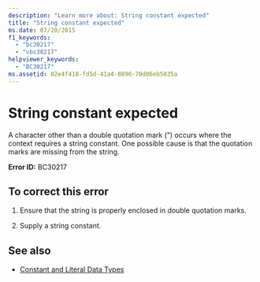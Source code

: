 ```yaml
---
description: "Learn more about: String constant expected"
title: "String constant expected"
ms.date: 07/20/2015
f1_keywords: 
  - "bc30217"
  - "vbc30217"
helpviewer_keywords: 
  - "BC30217"
ms.assetid: 02e4f418-fd5d-41a4-8896-70d06eb5035a
---
```

# String constant expected

A character other than a double quotation mark (") occurs where the context requires a string constant. One possible cause is that the quotation marks are missing from the string.  
  
 **Error ID:** BC30217  
  
## To correct this error  
  
1. Ensure that the string is properly enclosed in double quotation marks.  
  
2. Supply a string constant.  
  
## See also

- [Constant and Literal Data Types](../programming-guide/language-features/constants-enums/constant-and-literal-data-types.md)
